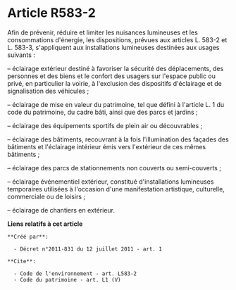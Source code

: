 # Article R583-2

Afin de prévenir, réduire et limiter les nuisances lumineuses et les consommations d'énergie, les dispositions, prévues aux
articles L. 583-2 et L. 583-3, s'appliquent aux installations lumineuses destinées aux usages suivants : 

– éclairage extérieur destiné à favoriser la sécurité des déplacements, des personnes et des biens et le confort des usagers
sur l'espace public ou privé, en particulier la voirie, à l'exclusion des dispositifs d'éclairage et de signalisation des
véhicules ; 

– éclairage de mise en valeur du patrimoine, tel que défini à l'article L. 1 du code du patrimoine, du cadre bâti, ainsi que
des parcs et jardins ; 

– éclairage des équipements sportifs de plein air ou découvrables ; 

– éclairage des bâtiments, recouvrant à la fois l'illumination des façades des bâtiments et l'éclairage intérieur émis vers
l'extérieur de ces mêmes bâtiments ; 

– éclairage des parcs de stationnements non couverts ou semi-couverts ; 

– éclairage événementiel extérieur, constitué d'installations lumineuses temporaires utilisées à l'occasion d'une
manifestation artistique, culturelle, commerciale ou de loisirs ; 

– éclairage de chantiers en extérieur.

**Liens relatifs à cet article**

	**Créé par**:

	  - Décret n°2011-831 du 12 juillet 2011 - art. 1

	**Cite**:

	  - Code de l'environnement - art. L583-2
	  - Code du patrimoine - art. L1 (V)
